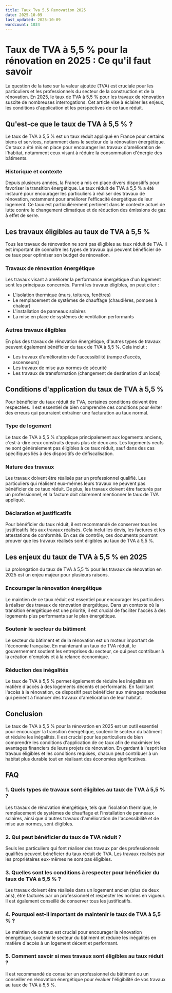 ```yaml
---
title: Taux Tva 5.5 Renovation 2025
date: 2025-10-09
last_updated: 2025-10-09
wordcount: 1034
---
```


# Taux de TVA à 5,5 % pour la rénovation en 2025 : Ce qu'il faut savoir

La question de la taxe sur la valeur ajoutée (TVA) est cruciale pour les particuliers et les professionnels du secteur de la construction et de la rénovation. En 2025, le taux de TVA à 5,5 % pour les travaux de rénovation suscite de nombreuses interrogations. Cet article vise à éclairer les enjeux, les conditions d'application et les perspectives de ce taux réduit.

## Qu'est-ce que le taux de TVA à 5,5 % ?

Le taux de TVA à 5,5 % est un taux réduit appliqué en France pour certains biens et services, notamment dans le secteur de la rénovation énergétique. Ce taux a été mis en place pour encourager les travaux d'amélioration de l'habitat, notamment ceux visant à réduire la consommation d'énergie des bâtiments.

### Historique et contexte

Depuis plusieurs années, la France a mis en place divers dispositifs pour favoriser la transition énergétique. Le taux réduit de TVA à 5,5 % a été instauré pour encourager les particuliers à réaliser des travaux de rénovation, notamment pour améliorer l'efficacité énergétique de leur logement. Ce taux est particulièrement pertinent dans le contexte actuel de lutte contre le changement climatique et de réduction des émissions de gaz à effet de serre.

## Les travaux éligibles au taux de TVA à 5,5 %

Tous les travaux de rénovation ne sont pas éligibles au taux réduit de TVA. Il est important de connaître les types de travaux qui peuvent bénéficier de ce taux pour optimiser son budget de rénovation.

### Travaux de rénovation énergétique

Les travaux visant à améliorer la performance énergétique d'un logement sont les principaux concernés. Parmi les travaux éligibles, on peut citer :

- L'isolation thermique (murs, toitures, fenêtres)
- Le remplacement de systèmes de chauffage (chaudières, pompes à chaleur)
- L'installation de panneaux solaires
- La mise en place de systèmes de ventilation performants

### Autres travaux éligibles

En plus des travaux de rénovation énergétique, d'autres types de travaux peuvent également bénéficier du taux de TVA à 5,5 %. Cela inclut :

- Les travaux d'amélioration de l'accessibilité (rampe d'accès, ascenseurs)
- Les travaux de mise aux normes de sécurité
- Les travaux de transformation (changement de destination d'un local)

## Conditions d'application du taux de TVA à 5,5 %

Pour bénéficier du taux réduit de TVA, certaines conditions doivent être respectées. Il est essentiel de bien comprendre ces conditions pour éviter des erreurs qui pourraient entraîner une facturation au taux normal.

### Type de logement

Le taux de TVA à 5,5 % s'applique principalement aux logements anciens, c'est-à-dire ceux construits depuis plus de deux ans. Les logements neufs ne sont généralement pas éligibles à ce taux réduit, sauf dans des cas spécifiques liés à des dispositifs de défiscalisation.

### Nature des travaux

Les travaux doivent être réalisés par un professionnel qualifié. Les particuliers qui réalisent eux-mêmes leurs travaux ne peuvent pas bénéficier de ce taux réduit. De plus, les travaux doivent être facturés par un professionnel, et la facture doit clairement mentionner le taux de TVA appliqué.

### Déclaration et justificatifs

Pour bénéficier du taux réduit, il est recommandé de conserver tous les justificatifs liés aux travaux réalisés. Cela inclut les devis, les factures et les attestations de conformité. En cas de contrôle, ces documents pourront prouver que les travaux réalisés sont éligibles au taux de TVA à 5,5 %.

## Les enjeux du taux de TVA à 5,5 % en 2025

La prolongation du taux de TVA à 5,5 % pour les travaux de rénovation en 2025 est un enjeu majeur pour plusieurs raisons.

### Encourager la rénovation énergétique

Le maintien de ce taux réduit est essentiel pour encourager les particuliers à réaliser des travaux de rénovation énergétique. Dans un contexte où la transition énergétique est une priorité, il est crucial de faciliter l'accès à des logements plus performants sur le plan énergétique.

### Soutenir le secteur du bâtiment

Le secteur du bâtiment et de la rénovation est un moteur important de l'économie française. En maintenant un taux de TVA réduit, le gouvernement soutient les entreprises du secteur, ce qui peut contribuer à la création d'emplois et à la relance économique.

### Réduction des inégalités

Le taux de TVA à 5,5 % permet également de réduire les inégalités en matière d'accès à des logements décents et performants. En facilitant l'accès à la rénovation, ce dispositif peut bénéficier aux ménages modestes qui peinent à financer des travaux d'amélioration de leur habitat.

## Conclusion

Le taux de TVA à 5,5 % pour la rénovation en 2025 est un outil essentiel pour encourager la transition énergétique, soutenir le secteur du bâtiment et réduire les inégalités. Il est crucial pour les particuliers de bien comprendre les conditions d'application de ce taux afin de maximiser les avantages financiers de leurs projets de rénovation. En gardant à l'esprit les travaux éligibles et les conditions requises, chacun peut contribuer à un habitat plus durable tout en réalisant des économies significatives.

## FAQ

### 1. Quels types de travaux sont éligibles au taux de TVA à 5,5 % ?

Les travaux de rénovation énergétique, tels que l'isolation thermique, le remplacement de systèmes de chauffage et l'installation de panneaux solaires, ainsi que d'autres travaux d'amélioration de l'accessibilité et de mise aux normes, sont éligibles.

### 2. Qui peut bénéficier du taux de TVA réduit ?

Seuls les particuliers qui font réaliser des travaux par des professionnels qualifiés peuvent bénéficier du taux réduit de TVA. Les travaux réalisés par les propriétaires eux-mêmes ne sont pas éligibles.

### 3. Quelles sont les conditions à respecter pour bénéficier du taux de TVA à 5,5 % ?

Les travaux doivent être réalisés dans un logement ancien (plus de deux ans), être facturés par un professionnel et respecter les normes en vigueur. Il est également conseillé de conserver tous les justificatifs.

### 4. Pourquoi est-il important de maintenir le taux de TVA à 5,5 % ?

Le maintien de ce taux est crucial pour encourager la rénovation énergétique, soutenir le secteur du bâtiment et réduire les inégalités en matière d'accès à un logement décent et performant.

### 5. Comment savoir si mes travaux sont éligibles au taux réduit ?

Il est recommandé de consulter un professionnel du bâtiment ou un conseiller en rénovation énergétique pour évaluer l'éligibilité de vos travaux au taux de TVA à 5,5 %.